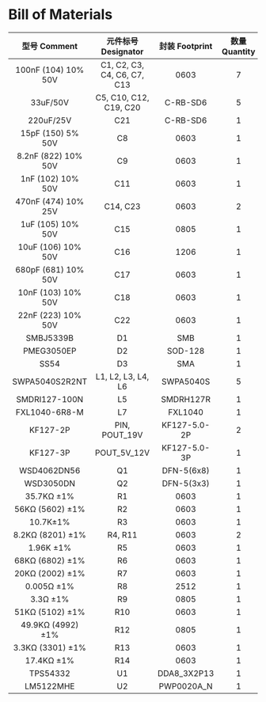 # Bill of Materials

|     型号 Comment      |       元件标号 Designator       | 封装 Footprint | 数量 Quantity |
|:-------------------:|:---------------------------:|:------------:|:-----------:|
| 100nF (104) 10% 50V | C1, C2, C3, C4, C6, C7, C13 |     0603     |      7      |
|      33uF/50V       |   C5, C10, C12, C19, C20    |   C-RB-SD6   |      5      |
|      220uF/25V      |             C21             |   C-RB-SD6   |      1      |
|  15pF (150) 5% 50V  |             C8              |     0603     |      1      |
| 8.2nF (822) 10% 50V |             C9              |     0603     |      1      |
|  1nF (102) 10% 50V  |             C11             |     0603     |      1      |
| 470nF (474) 10% 25V |          C14, C23           |     0603     |      2      |
|  1uF (105) 10% 50V  |             C15             |     0805     |      1      |
| 10uF (106) 10% 50V  |             C16             |     1206     |      1      |
| 680pF (681) 10% 50V |             C17             |     0603     |      1      |
| 10nF (103) 10% 50V  |             C18             |     0603     |      1      |
| 22nF (223) 10% 50V  |             C22             |     0603     |      1      |
|      SMBJ5339B      |             D1              |     SMB      |      1      |
|     PMEG3050EP      |             D2              |   SOD-128    |      1      |
|        SS54         |             D3              |     SMA      |      1      |
|   SWPA5040S2R2NT    |     L1, L2, L3, L4, L6      |  SWPA5040S   |      5      |
|    SMDRI127-100N    |             L5              |  SMDRH127R   |      1      |
|    FXL1040-6R8-M    |             L7              |   FXL1040    |      1      |
|      KF127-2P       |        PIN, POUT_19V        | KF127-5.0-2P |      2      |
|      KF127-3P       |         POUT_5V_12V         | KF127-5.0-3P |      1      |
|     WSD4062DN56     |             Q1              |  DFN-5(6x8)  |      1      |
|      WSD3050DN      |             Q2              |  DFN-5(3x3)  |      1      |
|     35.7KΩ ±1%      |             R1              |     0603     |      1      |
|   56KΩ (5602) ±1%   |             R2              |     0603     |      1      |
|      10.7K±1%       |             R3              |     0603     |      1      |
|  8.2KΩ (8201) ±1%   |           R4, R11           |     0603     |      2      |
|      1.96K ±1%      |             R5              |     0603     |      1      |
|   68KΩ (6802) ±1%   |             R6              |     0603     |      1      |
|   20KΩ (2002) ±1%   |             R7              |     0603     |      1      |
|     0.005Ω ±1%      |             R8              |     2512     |      1      |
|      3.3Ω ±1%       |             R9              |     0805     |      1      |
|   51KΩ (5102) ±1%   |             R10             |     0603     |      1      |
|  49.9KΩ (4992) ±1%  |             R12             |     0805     |      1      |
|  3.3KΩ (3301) ±1%   |             R13             |     0603     |      1      |
|     17.4KΩ ±1%      |             R14             |     0603     |      1      |
|      TPS54332       |             U1              | DDA8_3X2P13  |      1      |
|      LM5122MHE      |             U2              |  PWP0020A_N  |      1      |

  